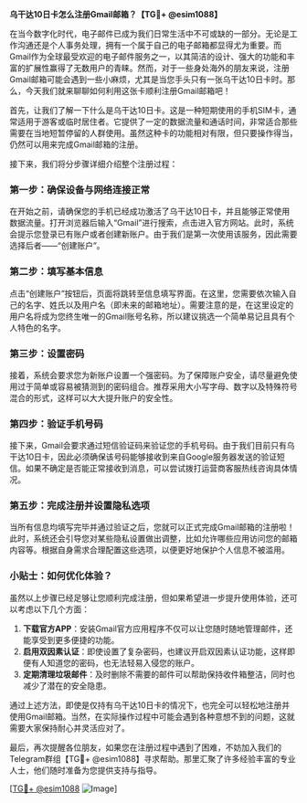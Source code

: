 **乌干达10日卡怎么注册Gmail邮箱？【TG💪+ @esim1088】**

在当今数字化时代，电子邮件已成为我们日常生活中不可或缺的一部分。无论是工作沟通还是个人事务处理，拥有一个属于自己的电子邮箱都显得尤为重要。而Gmail作为全球最受欢迎的电子邮件服务之一，以其简洁的设计、强大的功能和丰富的扩展性赢得了无数用户的青睐。然而，对于一些身处海外的朋友来说，注册Gmail邮箱可能会遇到一些小麻烦，尤其是当您手头只有一张乌干达10日卡时。那么，今天我们就来聊聊如何利用这张卡顺利注册Gmail邮箱吧！

首先，让我们了解一下什么是乌干达10日卡。这是一种短期使用的手机SIM卡，通常适用于游客或临时居住者。它提供了一定的数据流量和通话时间，非常适合那些需要在当地短暂停留的人群使用。虽然这种卡的功能相对有限，但只要操作得当，仍然可以用来完成Gmail邮箱的注册。

接下来，我们将分步骤详细介绍整个注册过程：

### 第一步：确保设备与网络连接正常

在开始之前，请确保您的手机已经成功激活了乌干达10日卡，并且能够正常使用数据流量。打开浏览器后输入“Gmail”进行搜索，点击进入官方网站。此时，系统会提示您登录已有账户或者创建新账户。由于我们是第一次使用该服务，因此需要选择后者——“创建账户”。

### 第二步：填写基本信息

点击“创建账户”按钮后，页面将跳转至信息填写界面。在这里，您需要依次输入自己的名字、姓氏以及用户名（即未来的邮箱地址）。需要注意的是，在这里设定的用户名将成为您终生唯一的Gmail账号名称，所以建议挑选一个简单易记且具有个人特色的名字。

### 第三步：设置密码

接着，系统会要求您为新账户设置一个强密码。为了保障账户安全，请尽量避免使用过于简单或容易被猜测到的密码组合。推荐采用大小写字母、数字以及特殊符号混合的形式，这样可以大大提升账户的安全性。

### 第四步：验证手机号码

接下来，Gmail会要求通过短信验证码来验证您的手机号码。由于我们目前只有乌干达10日卡，因此必须确保该号码能够接收到来自Google服务器发送的验证短信。如果不确定是否能正常接收到消息，可以尝试拨打运营商客服热线咨询具体情况。

### 第五步：完成注册并设置隐私选项

当所有信息均填写完毕并通过验证之后，您就可以正式完成Gmail邮箱的注册啦！此时，系统还会引导您对某些隐私设置做出调整，比如允许哪些应用访问您的邮箱内容等。根据自身需求合理配置这些选项，以便更好地保护个人信息不被滥用。

### 小贴士：如何优化体验？

虽然以上步骤已经足够让您顺利完成注册，但如果希望进一步提升使用体验，还可以考虑以下几个方面：

1. **下载官方APP**：安装Gmail官方应用程序不仅可以让您随时随地管理邮件，还能享受到更多便捷的功能。
2. **启用双因素认证**：即使设置了复杂密码，也建议开启双因素认证功能，这样即便有人知道您的密码，也无法轻易入侵您的账户。
3. **定期清理垃圾邮件**：及时删除不需要的邮件可以帮助保持收件箱整洁，同时也减少了潜在的安全隐患。

通过上述方法，即使是仅持有乌干达10日卡的情况下，也完全可以轻松地注册并使用Gmail邮箱。当然，在实际操作过程中可能会遇到各种意想不到的问题，这就需要大家保持耐心并灵活应对了。

最后，再次提醒各位朋友，如果您在注册过程中遇到了困难，不妨加入我们的Telegram群组【TG💪+ @esim1088】寻求帮助。那里汇聚了许多经验丰富的专业人士，他们随时准备为您提供支持与指导。

[[TG💪+ @esim1088](https://t.me/s/esim1088) ![Image](https://i.postimg.cc/4NQfJmqS/Snipaste-2025-05-13-00-14-12.png)]
